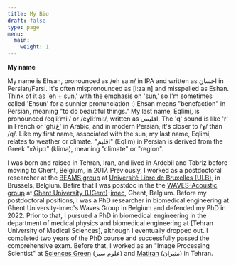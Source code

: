 ```yaml
---
title: My Bio
draft: false
type: page
menu:
  main:
    weight: 1
---
```

**My name**

My name is Ehsan, pronounced as /eh sa:n/ in IPA and written as احسان in Persian/Farsi. It's often mispronounced as [i:za:n] and misspelled as Eshan. Think of it as 'eh + sun,' with the emphasis on 'sun,' so I'm sometimes called 'Ehsun' for a sunnier pronunciation :) Ehsan means "benefaction" in Persian, meaning "to do beautiful things." My last name, Eqlimi, is pronounced /eqliːˈmiː/ or /eɣliːˈmiː/, written as اقلیمی. The 'q' sound is like 'r' in French or 'gh/غ' in Arabic, and in modern Persian, it's closer to /ɣ/ than /q/. Like my first name, associated with the sun, my last name, Eqlimi, relates to weather or climate. "اقلیم" (Eqlim) in Persian is derived from the Greek "κλίμα" (klima), meaning "climate" or "region".


I was born and raised in Tehran, Iran, and lived in Ardebil and Tabriz before moving to Ghent, Belgium, in 2017. 
Previously, I worked as a postdoctoral researcher at the [BEAMS group](https://beams.polytech.ulb.be/) at [Université Libre de Bruxelles (ULB)](https://www.ulb.be/en), in Brussels, Belgium.
Befire that I was postdoc in the the [WAVES-Acoustic group](https://www.waves.intec.ugent.be/) at [Ghent University (UGent)](https://www.ugent.be/en)-[imec](https://www.imec-int.com/en), Ghent, Belgium. Before my postdoctoral positions, I was a PhD researcher in biomedical engineering at Ghent University-imec's Waves Group in Belgium and defended my PhD in 2022. Prior to that, I pursued a PhD in biomedical engineering in the department of medical physics and biomedical engineering at [Tehran University of Medical Sciences], although I eventually dropped out. I completed two years of the PhD course and successfully passed the comprehensive exam. Before that, I worked as an "Image Processing Scientist" at [Sciences Green](https://www.sgi.ir/?lang=en) (علوم سبز) and [Matiran](https://matiran.ir/about-matiran/) (متیران) in Tehran.

